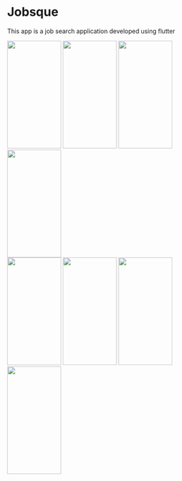 # Jobsque
This app is a job search application developed using flutter

<img src=https://github.com/Noureldin17/jobsque/assets/90275962/b521fdb6-978f-4363-a8c6-99f0ab890822 width=125 height=250>
<img src=https://github.com/Noureldin17/jobsque/assets/90275962/0f95c4df-73b1-4709-8f0c-6e3c271f1374 width=125 height=250>
<img src=https://github.com/Noureldin17/jobsque/assets/90275962/8cb636c2-fbc8-4aca-a114-aebaf5bcddd6 width=125 height=250>
<img src=https://github.com/Noureldin17/jobsque/assets/90275962/c691e94d-9f7c-43a1-8319-4df23fb23556 width=125 height=250>
<br>
<img src=https://github.com/Noureldin17/jobsque/assets/90275962/4bbdd4c3-74b2-4cac-9b82-67032ec1136c width=125 height=250>
<img src=https://github.com/Noureldin17/jobsque/assets/90275962/f5992a93-3681-4a1f-8918-c14ff06ca301 width=125 height=250>
<img src=https://github.com/Noureldin17/jobsque/assets/90275962/1cbf39bb-f4bb-4ce1-8097-4d6d043fc34d width=125 height=250>
<img src=https://github.com/Noureldin17/jobsque/assets/90275962/a3ac0e1f-a403-45b5-8f66-fa23fd7130c9 width=125 height=250>
<br>

